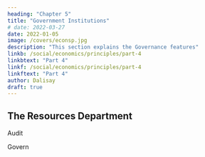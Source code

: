```yaml
---
heading: "Chapter 5"
title: "Government Institutions"
# date: 2022-03-27
date: 2022-01-05
image: /covers/econsp.jpg
description: "This section explains the Governance features"
linkb: /social/economics/principles/part-4
linkbtext: "Part 4"
linkf: /social/economics/principles/part-4
linkftext: "Part 4"
author: Dalisay
draft: true
---
```


## The Resources Department 

Audit 

Govern